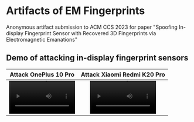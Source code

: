 # Artifacts of EM Fingerprints
Anonymous artifact submission to ACM CCS 2023 for paper "Spoofing In-display Fingerprint Sensor with Recovered 3D Fingerprints via Electromagnetic Emanations"

## Demo of attacking in-display fingerprint sensors

Attack OnePlus 10 Pro | Attack Xiaomi Redmi K20 Pro
:-: | :-:
<video src='demo_videos/oneplus_demo1.mp4' width=180/> | <video src='demo_videos/oneplus_demo1.mp4' width=180/>
